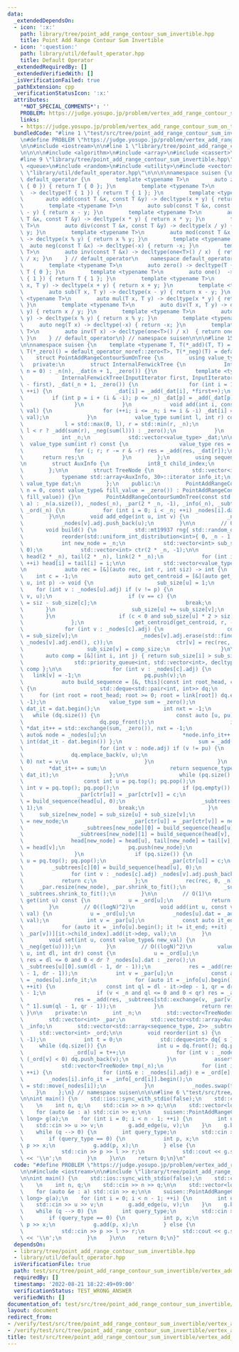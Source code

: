 ```yaml
---
data:
  _extendedDependsOn:
  - icon: ':x:'
    path: library/tree/point_add_range_contour_sum_invertible.hpp
    title: Point Add Range Contour Sum Invertible
  - icon: ':question:'
    path: library/util/default_operator.hpp
    title: Default Operator
  _extendedRequiredBy: []
  _extendedVerifiedWith: []
  _isVerificationFailed: true
  _pathExtension: cpp
  _verificationStatusIcon: ':x:'
  attributes:
    '*NOT_SPECIAL_COMMENTS*': ''
    PROBLEM: https://judge.yosupo.jp/problem/vertex_add_range_contour_sum_on_tree
    links:
    - https://judge.yosupo.jp/problem/vertex_add_range_contour_sum_on_tree
  bundledCode: "#line 1 \"test/src/tree/point_add_range_contour_sum_invertible/vertex_add_range_contour_sum_on_tree.test.cpp\"\
    \n#define PROBLEM \"https://judge.yosupo.jp/problem/vertex_add_range_contour_sum_on_tree\"\
    \n\n#include <iostream>\n\n#line 1 \"library/tree/point_add_range_contour_sum_invertible.hpp\"\
    \n\n\n\n#include <algorithm>\n#include <array>\n#include <cassert>\n#include <deque>\n\
    #line 9 \"library/tree/point_add_range_contour_sum_invertible.hpp\"\n#include\
    \ <queue>\n#include <random>\n#include <utility>\n#include <vector>\n\n#line 1\
    \ \"library/util/default_operator.hpp\"\n\n\n\nnamespace suisen {\n    namespace\
    \ default_operator {\n        template <typename T>\n        auto zero() -> decltype(T\
    \ { 0 }) { return T { 0 }; }\n        template <typename T>\n        auto one()\
    \  -> decltype(T { 1 }) { return T { 1 }; }\n        template <typename T>\n \
    \       auto add(const T &x, const T &y) -> decltype(x + y) { return x + y; }\n\
    \        template <typename T>\n        auto sub(const T &x, const T &y) -> decltype(x\
    \ - y) { return x - y; }\n        template <typename T>\n        auto mul(const\
    \ T &x, const T &y) -> decltype(x * y) { return x * y; }\n        template <typename\
    \ T>\n        auto div(const T &x, const T &y) -> decltype(x / y) { return x /\
    \ y; }\n        template <typename T>\n        auto mod(const T &x, const T &y)\
    \ -> decltype(x % y) { return x % y; }\n        template <typename T>\n      \
    \  auto neg(const T &x) -> decltype(-x) { return -x; }\n        template <typename\
    \ T>\n        auto inv(const T &x) -> decltype(one<T>() / x)  { return one<T>()\
    \ / x; }\n    } // default_operator\n    namespace default_operator_noref {\n\
    \        template <typename T>\n        auto zero() -> decltype(T { 0 }) { return\
    \ T { 0 }; }\n        template <typename T>\n        auto one()  -> decltype(T\
    \ { 1 }) { return T { 1 }; }\n        template <typename T>\n        auto add(T\
    \ x, T y) -> decltype(x + y) { return x + y; }\n        template <typename T>\n\
    \        auto sub(T x, T y) -> decltype(x - y) { return x - y; }\n        template\
    \ <typename T>\n        auto mul(T x, T y) -> decltype(x * y) { return x * y;\
    \ }\n        template <typename T>\n        auto div(T x, T y) -> decltype(x /\
    \ y) { return x / y; }\n        template <typename T>\n        auto mod(T x, T\
    \ y) -> decltype(x % y) { return x % y; }\n        template <typename T>\n   \
    \     auto neg(T x) -> decltype(-x) { return -x; }\n        template <typename\
    \ T>\n        auto inv(T x) -> decltype(one<T>() / x)  { return one<T>() / x;\
    \ }\n    } // default_operator\n} // namespace suisen\n\n\n#line 15 \"library/tree/point_add_range_contour_sum_invertible.hpp\"\
    \n\nnamespace suisen {\n    template <typename T, T(*_add)(T, T) = default_operator_noref::add<T>,\
    \ T(*_zero)() = default_operator_noref::zero<T>, T(*_neg)(T) = default_operator_noref::neg>\n\
    \    struct PointAddRangeContourSumOnTree {\n        using value_type = T;\n \
    \   private:\n        struct InternalFenwickTree {\n            InternalFenwickTree(int\
    \ n = 0) : _n(n), _dat(n + 1, _zero()) {}\n            template <typename InputIterator>\n\
    \            InternalFenwickTree(InputIterator first, InputIterator last) : _n(last\
    \ - first), _dat(_n + 1, _zero()) {\n                for (int i = 1; i <= _n;\
    \ ++i) {\n                    _dat[i] = _add(_dat[i], *first++);\n           \
    \         if (int p = i + (i & -i); p <= _n) _dat[p] = _add(_dat[p], _dat[i]);\n\
    \                }\n            }\n            void add(int i, const value_type&\
    \ val) {\n                for (++i; i <= _n; i += i & -i) _dat[i] = _add(_dat[i],\
    \ val);\n            }\n            value_type sum(int l, int r) const {\n   \
    \             l = std::max(0, l), r = std::min(r, _n);\n                return\
    \ l < r ? _add(sum(r), _neg(sum(l))) : _zero();\n            }\n        private:\n\
    \            int _n;\n            std::vector<value_type> _dat;\n\n          \
    \  value_type sum(int r) const {\n                value_type res = _zero();\n\
    \                for (; r; r -= r & -r) res = _add(res, _dat[r]);\n          \
    \      return res;\n            }\n        };\n        using sequence_type = InternalFenwickTree;\n\
    \n        struct AuxInfo {\n            int8_t child_index;\n            int dep;\n\
    \        };\n\n        struct TreeNode {\n            std::vector<int> adj;\n\
    \            typename std::array<AuxInfo, 30>::iterator info_it;\n           \
    \ value_type dat;\n        };\n    public:\n        PointAddRangeContourSumOnTree(int\
    \ n = 0, const value_type& fill_value = _zero()) : PointAddRangeContourSumOnTree(std::vector<value_type>(n,\
    \ fill_value)) {}\n        PointAddRangeContourSumOnTree(const std::vector<value_type>&\
    \ a) : _n(a.size()), _nodes(_n), _par(2 * _n, -1), _info(_n), _subtrees(2 * _n),\
    \ _ord(_n) {\n            for (int i = 0; i < _n; ++i) _nodes[i].dat = a[i];\n\
    \        }\n\n        void add_edge(int u, int v) {\n            _nodes[u].adj.push_back(v);\n\
    \            _nodes[v].adj.push_back(u);\n        }\n\n        // O(NlogN)\n \
    \       void build() {\n            std::mt19937 rng{ std::random_device{}() };\n\
    \            reorder(std::uniform_int_distribution<int>{ 0, _n - 1 }(rng));\n\n\
    \            int new_node = _n;\n            std::vector<int> sub_size(2 * _n,\
    \ 0);\n            std::vector<int> ctr(2 * _n, -1);\n\n            std::vector<int>\
    \ head(2 * _n), tail(2 * _n), link(2 * _n);\n            for (int i = 0; i < _n;\
    \ ++i) head[i] = tail[i] = i;\n\n            std::vector<value_type> dat(_n);\n\
    \n            auto rec = [&](auto rec, int r, int siz) -> int {\n            \
    \    int c = -1;\n                auto get_centroid = [&](auto get_centroid, int\
    \ u, int p) -> void {\n                    sub_size[u] = 1;\n                \
    \    for (int v : _nodes[u].adj) if (v != p) {\n                        get_centroid(get_centroid,\
    \ v, u);\n                        if (v == c) {\n                            sub_size[u]\
    \ = siz - sub_size[c];\n                            break;\n                 \
    \       }\n                        sub_size[u] += sub_size[v];\n             \
    \       }\n                    if (c < 0 and sub_size[u] * 2 > siz) c = u;\n \
    \               };\n                get_centroid(get_centroid, r, -1);\n\n   \
    \             for (int v : _nodes[c].adj) {\n                    const int comp_size\
    \ = sub_size[v];\n                    _nodes[v].adj.erase(std::find(_nodes[v].adj.begin(),\
    \ _nodes[v].adj.end(), c));\n                    ctr[v] = rec(rec, v, comp_size);\n\
    \                    sub_size[v] = comp_size;\n                }\n\n         \
    \       auto comp = [&](int i, int j) { return sub_size[i] > sub_size[j]; };\n\
    \                std::priority_queue<int, std::vector<int>, decltype(comp)> pq{\
    \ comp };\n\n                for (int v : _nodes[c].adj) {\n                 \
    \   link[v] = -1;\n                    pq.push(v);\n                }\n\n    \
    \            auto build_sequence = [&, this](const int root_head, const bool child_index)\
    \ {\n                    std::deque<std::pair<int, int>> dq;\n               \
    \     for (int root = root_head; root >= 0; root = link[root]) dq.emplace_back(root,\
    \ -1);\n                    value_type sum = _zero();\n                    auto\
    \ dat_it = dat.begin();\n                    int nxt = -1;\n                 \
    \   while (dq.size()) {\n                        const auto [u, pu] = dq.front();\n\
    \                        dq.pop_front();\n                        if (u == nxt)\
    \ *dat_it++ = std::exchange(sum, _zero()), nxt = -1;\n                       \
    \ auto& node = _nodes[u];\n                        *node.info_it++ = { child_index,\
    \ int(dat_it - dat.begin()) };\n                        sum = _add(sum, node.dat);\n\
    \                        for (int v : node.adj) if (v != pu) {\n             \
    \               dq.emplace_back(v, u);\n                            if (nxt <\
    \ 0) nxt = v;\n                        }\n                    }\n            \
    \        *dat_it++ = sum;\n                    return sequence_type(dat.begin(),\
    \ dat_it);\n                };\n\n                while (pq.size() >= 2) {\n \
    \                   const int u = pq.top(); pq.pop();\n                    const\
    \ int v = pq.top(); pq.pop();\n                    if (pq.empty()) {\n       \
    \                 _par[ctr[u]] = _par[ctr[v]] = c;\n                        _subtrees[c][0]\
    \ = build_sequence(head[u], 0);\n                        _subtrees[c][1] = build_sequence(head[v],\
    \ 1);\n                        break;\n                    }\n               \
    \     sub_size[new_node] = sub_size[u] + sub_size[v];\n                    ctr[new_node]\
    \ = new_node;\n                    _par[ctr[u]] = _par[ctr[v]] = new_node;\n \
    \                   _subtrees[new_node][0] = build_sequence(head[u], 0);\n   \
    \                 _subtrees[new_node][1] = build_sequence(head[v], 1);\n     \
    \               head[new_node] = head[u], tail[new_node] = tail[v], link[tail[u]]\
    \ = head[v];\n                    pq.push(new_node);\n                    ++new_node;\n\
    \                }\n                if (pq.size()) {\n                    int\
    \ u = pq.top(); pq.pop();\n                    _par[ctr[u]] = c;\n           \
    \         _subtrees[c][0] = build_sequence(head[u], 0);\n                }\n \
    \               for (int v : _nodes[c].adj) _nodes[v].adj.push_back(c);\n    \
    \            return c;\n            };\n            rec(rec, 0, _n);\n       \
    \     _par.resize(new_node), _par.shrink_to_fit();\n            _subtrees.resize(new_node),\
    \ _subtrees.shrink_to_fit();\n        }\n\n        // O(1)\n        value_type\
    \ get(int u) const {\n            u = _ord[u];\n            return _nodes[u].dat;\n\
    \        }\n        // O((logN)^2)\n        void add(int u, const value_type&\
    \ val) {\n            u = _ord[u];\n            _nodes[u].dat = _add(_nodes[u].dat,\
    \ val);\n            int v = _par[u];\n            const auto it_end = _nodes[u].info_it;\n\
    \            for (auto it = _info[u].begin(); it != it_end; ++it) _subtrees[std::exchange(v,\
    \ _par[v])][it->child_index].add(it->dep, val);\n        }\n        // O((logN)^2)\n\
    \        void set(int u, const value_type& new_val) {\n            add(u, _add(new_val,\
    \ _neg(get(u))));\n        }\n        // O((logN)^2)\n        value_type sum(int\
    \ u, int dl, int dr) const {\n            u = _ord[u];\n            value_type\
    \ res = dl <= 0 and 0 < dr ? _nodes[u].dat : _zero();\n            res = _add(res,\
    \ _subtrees[u][0].sum(dl - 1, dr - 1));\n            res = _add(res, _subtrees[u][1].sum(dl\
    \ - 1, dr - 1));\n            int v = _par[u];\n            const auto it_end\
    \ = _nodes[u].info_it;\n            for (auto it = _info[u].begin(); it != it_end;\
    \ ++it) {\n                const int ql = dl - it->dep - 1, qr = dr - it->dep\
    \ - 1;\n                if (v < _n and ql <= 0 and 0 < qr) res = _add(res, _nodes[v].dat);\n\
    \                res = _add(res, _subtrees[std::exchange(v, _par[v])][it->child_index\
    \ ^ 1].sum(ql - 1, qr - 1));\n            }\n            return res;\n       \
    \ }\n\n    private:\n        int _n;\n        std::vector<TreeNode> _nodes;\n\
    \        std::vector<int> _par;\n        std::vector<std::array<AuxInfo, 30>>\
    \ _info;\n        std::vector<std::array<sequence_type, 2>> _subtrees;\n\n   \
    \     std::vector<int> _ord;\n\n        void reorder(int s) {\n            _ord.assign(_n,\
    \ -1);\n            int t = 0;\n            std::deque<int> dq{ s };\n       \
    \     while (dq.size()) {\n                int u = dq.front(); dq.pop_front();\n\
    \                _ord[u] = t++;\n                for (int v : _nodes[u].adj) if\
    \ (_ord[v] < 0) dq.push_back(v);\n            }\n            assert(t == _n);\n\
    \            std::vector<TreeNode> tmp(_n);\n            for (int i = 0; i < _n;\
    \ ++i) {\n                for (int& e : _nodes[i].adj) e = _ord[e];\n        \
    \        _nodes[i].info_it = _info[_ord[i]].begin();\n                tmp[_ord[i]]\
    \ = std::move(_nodes[i]);\n            }\n            _nodes.swap(tmp);\n    \
    \    }\n    };\n} // namespace suisen\n\n\n#line 6 \"test/src/tree/point_add_range_contour_sum_invertible/vertex_add_range_contour_sum_on_tree.test.cpp\"\
    \n\nint main() {\n    std::ios::sync_with_stdio(false);\n    std::cin.tie(nullptr);\n\
    \    \n    int n, q;\n    std::cin >> n >> q;\n\n    std::vector<long long> a(n);\n\
    \    for (auto &e : a) std::cin >> e;\n\n    suisen::PointAddRangeContourSumOnTree<long\
    \ long> g(a);\n    for (int i = 0; i < n - 1; ++i) {\n        int u, v;\n    \
    \    std::cin >> u >> v;\n        g.add_edge(u, v);\n    }\n    g.build();\n\n\
    \    while (q --> 0) {\n        int query_type;\n        std::cin >> query_type;\n\
    \        if (query_type == 0) {\n            int p, x;\n            std::cin >>\
    \ p >> x;\n            g.add(p, x);\n        } else {\n            int p, l, r;\n\
    \            std::cin >> p >> l >> r;\n            std::cout << g.sum(p, l, r)\
    \ << '\\n';\n        }\n    }\n\n    return 0;\n}\n"
  code: "#define PROBLEM \"https://judge.yosupo.jp/problem/vertex_add_range_contour_sum_on_tree\"\
    \n\n#include <iostream>\n\n#include \"library/tree/point_add_range_contour_sum_invertible.hpp\"\
    \n\nint main() {\n    std::ios::sync_with_stdio(false);\n    std::cin.tie(nullptr);\n\
    \    \n    int n, q;\n    std::cin >> n >> q;\n\n    std::vector<long long> a(n);\n\
    \    for (auto &e : a) std::cin >> e;\n\n    suisen::PointAddRangeContourSumOnTree<long\
    \ long> g(a);\n    for (int i = 0; i < n - 1; ++i) {\n        int u, v;\n    \
    \    std::cin >> u >> v;\n        g.add_edge(u, v);\n    }\n    g.build();\n\n\
    \    while (q --> 0) {\n        int query_type;\n        std::cin >> query_type;\n\
    \        if (query_type == 0) {\n            int p, x;\n            std::cin >>\
    \ p >> x;\n            g.add(p, x);\n        } else {\n            int p, l, r;\n\
    \            std::cin >> p >> l >> r;\n            std::cout << g.sum(p, l, r)\
    \ << '\\n';\n        }\n    }\n\n    return 0;\n}"
  dependsOn:
  - library/tree/point_add_range_contour_sum_invertible.hpp
  - library/util/default_operator.hpp
  isVerificationFile: true
  path: test/src/tree/point_add_range_contour_sum_invertible/vertex_add_range_contour_sum_on_tree.test.cpp
  requiredBy: []
  timestamp: '2022-08-21 18:22:49+09:00'
  verificationStatus: TEST_WRONG_ANSWER
  verifiedWith: []
documentation_of: test/src/tree/point_add_range_contour_sum_invertible/vertex_add_range_contour_sum_on_tree.test.cpp
layout: document
redirect_from:
- /verify/test/src/tree/point_add_range_contour_sum_invertible/vertex_add_range_contour_sum_on_tree.test.cpp
- /verify/test/src/tree/point_add_range_contour_sum_invertible/vertex_add_range_contour_sum_on_tree.test.cpp.html
title: test/src/tree/point_add_range_contour_sum_invertible/vertex_add_range_contour_sum_on_tree.test.cpp
---
```


